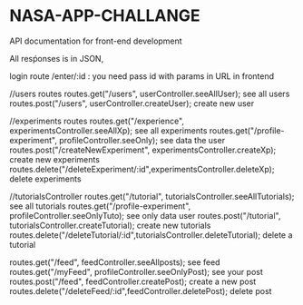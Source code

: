 # NASA-APP-CHALLANGE

API documentation for front-end development

All resṕonses is in JSON,

login route
/enter/:id   : you need pass id with params in URL in frontend

//users routes
routes.get("/users", userController.seeAllUser); see all users
routes.post("/users", userController.createUser); create new user

//experiments routes
routes.get("/experience", experimentsController.seeAllXp); see all experiments
routes.get("/profile-experiment", profileController.seeOnly); see data the user
routes.post("/createNewExperiment", experimentsController.createXp); create new experiments
routes.delete("/deleteExperiment/:id",experimentsController.deleteXp); delete experiments

//tutorialsController
routes.get("/tutorial", tutorialsController.seeAllTutorials); see all tutorials
routes.get("/profile-experiment", profileController.seeOnlyTuto); see only data user
routes.post("/tutorial", tutorialsController.createTutorial); create new tutorials
routes.delete("/deleteTutorial/:id",tutorialsController.deleteTutorial); delete a tutorial

routes.get("/feed", feedController.seeAllposts);  see feed  
routes.get("/myFeed", profileController.seeOnlyPost); see your post
routes.post("/feed", feedController.createPost);  create a new post
routes.delete("/deleteFeed/:id",feedController.deletePost);  delete post 
